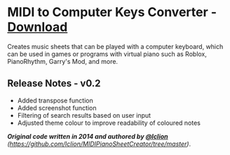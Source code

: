 MIDI to Computer Keys Converter - [Download](https://minhaskamal.github.io/DownGit/#/home?url=https:%2F%2Fgithub.com%2FAlbacusphetical%2FMIDIToComputerKeysConverter%2Ftree%2Fmaster%2FMidiToComputerKeysConverterLauncher)
===============================
Creates music sheets that can be played with a computer keyboard, which can be used in games or programs with virtual piano such as Roblox, PianoRhythm, Garry's Mod, and more.

## Release Notes - v0.2

- Added transpose function
- Added screenshot function
- Filtering of search results based on user input
- Adjusted theme colour to improve readability of coloured notes


***Original code written in 2014 and authored by [@lclion](https://github.com/lclion)** (https://github.com/lclion/MIDIPianoSheetCreator/tree/master)*.
